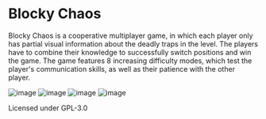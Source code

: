 # Blocky Chaos

Blocky Chaos is a cooperative multiplayer game, in which each player only has partial visual information about the deadly traps in the level. The players have to combine their knowledge to successfully switch positions and win the game.
The game features 8 increasing difficulty modes, which test the player's communication skills, as well as their patience with the other player.


![image](https://github.com/user-attachments/assets/9c4f78bc-fa98-4b26-b058-8b1d2fe0735c)
![image](https://github.com/user-attachments/assets/a763c135-4fc6-4e7c-b52e-0c09bb800cc4)
![image](https://github.com/user-attachments/assets/6c2f2482-3049-4618-87fc-9b27fd8c2200)
![image](https://github.com/user-attachments/assets/7360dcf3-f857-47da-a15f-bea832e7fb8f)

Licensed under GPL-3.0
